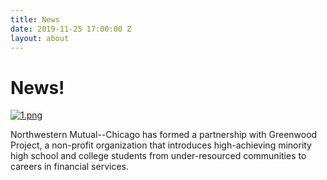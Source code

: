```yaml
---
title: News
date: 2019-11-25 17:00:00 Z
layout: about
---
```


# News!

[![1.png](/uploads/1.png)](https://www.dailyherald.com/submitted/20191107/northwestern-mutual-chicago-partners-with-greenwood-project)

Northwestern Mutual--Chicago has formed a partnership with Greenwood Project, a non-profit organization that introduces high-achieving minority high school and college students from under-resourced communities to careers in financial services.